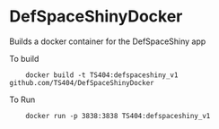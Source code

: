 # DefSpaceShinyDocker
Builds a docker container for the DefSpaceShiny app

To build

```
    docker build -t TS404:defspaceshiny_v1 github.com/TS404/DefSpaceShinyDocker
```

To Run

```
    docker run -p 3838:3838 TS404:defspaceshiny_v1
```

